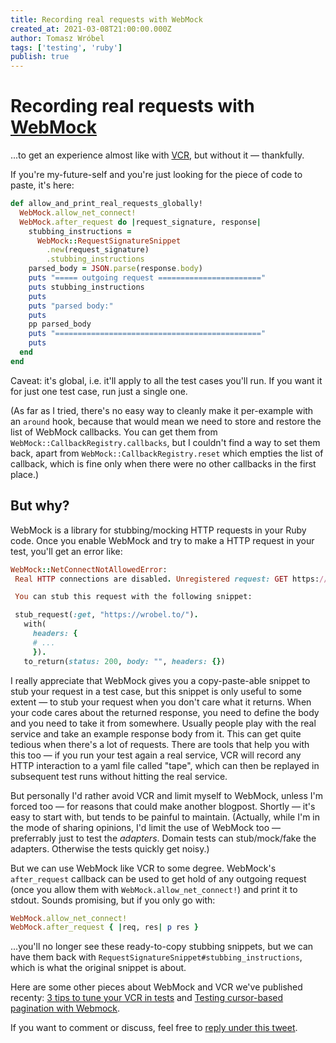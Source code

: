 ```yaml
---
title: Recording real requests with WebMock
created_at: 2021-03-08T21:00:00.000Z
author: Tomasz Wróbel
tags: ['testing', 'ruby']
publish: true
---
```


# Recording real requests with [WebMock](https://github.com/bblimke/webmock)

...to get an experience almost like with [VCR](https://github.com/vcr/vcr), but without it — thankfully.

If you're my-future-self and you're just looking for the piece of code to paste, it's here:

```ruby
def allow_and_print_real_requests_globally!
  WebMock.allow_net_connect!
  WebMock.after_request do |request_signature, response|
    stubbing_instructions =
      WebMock::RequestSignatureSnippet
        .new(request_signature)
        .stubbing_instructions
    parsed_body = JSON.parse(response.body)
    puts "===== outgoing request ======================="
    puts stubbing_instructions
    puts
    puts "parsed body:"
    puts
    pp parsed_body
    puts "=============================================="
    puts
  end
end
```

Caveat: it's global, i.e. it'll apply to all the test cases you'll run. If you want it for just one test case, run just a single one.

(As far as I tried, there's no easy way to cleanly make it per-example with an `around` hook, because that would mean we need to store and restore the list of WebMock callbacks. You can get them from `WebMock::CallbackRegistry.callbacks`, but I couldn't find a way to set them back, apart from `WebMock::CallbackRegistry.reset` which empties the list of callback, which is fine only when there were no other callbacks in the first place.)

## But why?

WebMock is a library for stubbing/mocking HTTP requests in your Ruby code. Once you enable WebMock and try to make a HTTP request in your test, you'll get an error like:

```ruby
WebMock::NetConnectNotAllowedError:
 Real HTTP connections are disabled. Unregistered request: GET https://wrobel.to/ with (...)

 You can stub this request with the following snippet:

 stub_request(:get, "https://wrobel.to/").
   with(
     headers: {
     # ...
     }).
   to_return(status: 200, body: "", headers: {})
```

I really appreciate that WebMock gives you a copy-paste-able snippet to stub your request in a test case, but this snippet is only useful to some extent — to stub your request when you don't care what it returns. When your code cares about the returned response, you need to define the body and you need to take it from somewhere. Usually people play with the real service and take an example response body from it. This can get quite tedious when there's a lot of requests. There are tools that help you with this too — if you run your test again a real service, VCR will record any HTTP interaction to a yaml file called "tape", which can then be replayed in subsequent test runs without hitting the real service.

But personally I'd rather avoid VCR and limit myself to WebMock, unless I'm forced too — for reasons that could make another blogpost. Shortly — it's easy to start with, but tends to be painful to maintain. (Actually, while I'm in the mode of sharing opinions, I'd limit the use of WebMock too — preferrably just to test the _adapters_. Domain tests can stub/mock/fake the adapters. Otherwise the tests quickly get noisy.)

But we can use WebMock like VCR to some degree. WebMock's `after_request` callback can be used to get hold of any outgoing request (once you allow them with `WebMock.allow_net_connect!`) and print it to stdout. Sounds promising, but if you only go with:

```ruby
WebMock.allow_net_connect!
WebMock.after_request { |req, res| p res }
```

...you'll no longer see these ready-to-copy stubbing snippets, but we can have them back with `RequestSignatureSnippet#stubbing_instructions`, which is what the original snippet is about.

Here are some other pieces about WebMock and VCR we've published recenty: [3 tips to tune your VCR in tests](https://blog.arkency.com/3-tips-to-tune-your-vcr-in-tests/) and [Testing cursor-based pagination with Webmock](https://blog.arkency.com/testing-responses-from-http-apis-with-cursor-based-pagination-and-webmock/).

If you want to comment or discuss, feel free to [reply under this tweet](https://twitter.com/tomasz_wro/status/1369262330782027776).
